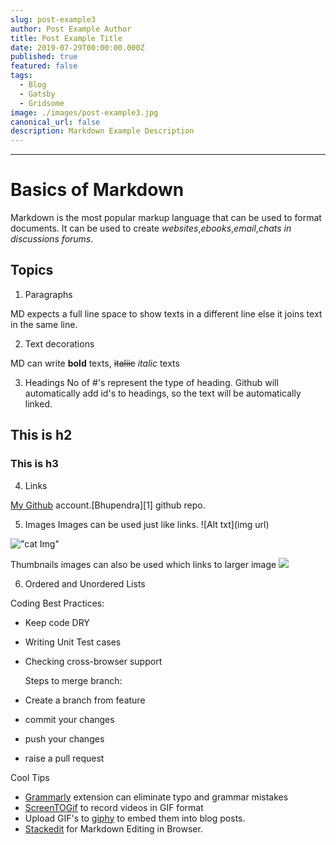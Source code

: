 ```yaml
---
slug: post-example3
author: Post Example Author
title: Post Example Title
date: 2019-07-29T00:00:00.000Z
published: true
featured: false
tags:
  - Blog
  - Gatsby
  - Gridsome
image: ./images/post-example3.jpg
canonical_url: false
description: Markdown Example Description
---
```


--------------------------------------------------------------------------------

# Basics of Markdown

Markdown is the most popular markup language that can be used to format documents. It can be used to create _websites_,_ebooks_,_email_,_chats in discussions forums_.

## Topics

1. Paragraphs

  MD expects a full line space to show texts in a different line else it joins text in the same line.

2. Text decorations

  MD can write **bold** texts, ~~italiic~~ _italic_ texts

3. Headings No of #'s represent the type of heading. Github will automatically add id's to headings, so the text will be automatically linked.

  ## This is h2

  ### This is h3

4. Links

  [My Github](https://github.com/bhupendra1011 "all repos") account.[Bhupendra][1] github repo.

5. Images Images can be used just like links. ![Alt txt](img url)

  !["cat Img"](https://placekitten.com/200/200)

  Thumbnails images can also be used which links to larger image [![](https://placekitten.com/20/20)](https://placekitten.com/200/200)

6. Ordered and Unordered Lists

  Coding Best Practices:

  - Keep code DRY
  - Writing Unit Test cases
  - Checking cross-browser support

    Steps to merge branch:

  - Create a branch from feature

  - commit your changes

  - push your changes

  - raise a pull request

Cool Tips

- [Grammarly](https://marketplace.visualstudio.com/items?itemName=znck.grammarly) extension can eliminate typo and grammar mistakes
- [ScreenTOGif](https://www.screentogif.com/) to record videos in GIF format
- Upload GIF's to [giphy](https://giphy.com/) to embed them into blog posts.
- [Stackedit](https://stackedit.io/) for Markdown Editing in Browser.
